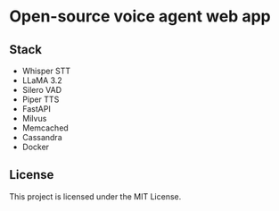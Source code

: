 # Open-source voice agent web app 

## Stack
- Whisper STT
- LLaMA 3.2
- Silero VAD
- Piper TTS
- FastAPI
- Milvus
- Memcached
- Cassandra
- Docker

## License
This project is licensed under the MIT License.

